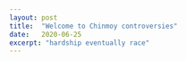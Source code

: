 ```yaml
---
layout: post
title:  "Welcome to Chinmoy controversies"
date:   2020-06-25
excerpt: "hardship eventually race"
---
```

